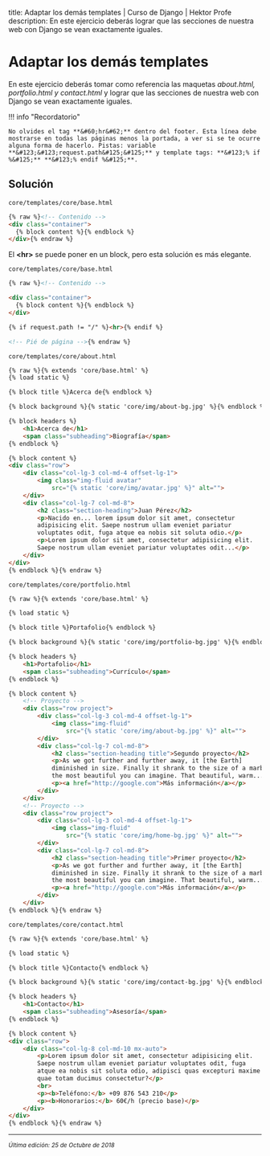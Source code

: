 title: Adaptar los demás templates | Curso de Django | Hektor Profe
description: En este ejercicio deberás lograr que las secciones de nuestra web con Django se vean exactamente iguales. 

# Adaptar los demás templates

En este ejercicio deberás tomar como referencia las maquetas *about.html, portfolio.html y contact.html* y lograr que las secciones de nuestra web con Django se vean exactamente iguales. 

!!! info "Recordatorio"

    No olvides el tag **&#60;hr&#62;** dentro del footer. Esta línea debe mostrarse en todas las páginas menos la portada, a ver si se te ocurre alguna forma de hacerlo. Pistas: variable **&#123;&#123;request.path&#125;&#125;** y template tags: **&#123;% if %&#125;** **&#123;% endif %&#125;**.

## Solución

`core/templates/core/base.html`

```html
{% raw %}<!-- Contenido -->
<div class="container">
  {% block content %}{% endblock %}
</div>{% endraw %}
``` 

El **&#60;hr&#62;** se puede poner en un block, pero esta solución es más elegante.

`core/templates/core/base.html`

```html
{% raw %}<!-- Contenido -->

<div class="container">
  {% block content %}{% endblock %}
</div>

{% if request.path != "/" %}<hr>{% endif %}

<!-- Pié de página -->{% endraw %}
``` 

`core/templates/core/about.html` 
```html
{% raw %}{% extends 'core/base.html' %}
{% load static %}

{% block title %}Acerca de{% endblock %}

{% block background %}{% static 'core/img/about-bg.jpg' %}{% endblock %}

{% block headers %}
    <h1>Acerca de</h1>
    <span class="subheading">Biografía</span>
{% endblock %}

{% block content %}
<div class="row"> 
    <div class="col-lg-3 col-md-4 offset-lg-1">
        <img class="img-fluid avatar" 
            src="{% static 'core/img/avatar.jpg' %}" alt="">
    </div>
    <div class="col-lg-7 col-md-8">
        <h2 class="section-heading">Juan Pérez</h2>   
        <p>Nacido en... lorem ipsum dolor sit amet, consectetur
        adipisicing elit. Saepe nostrum ullam eveniet pariatur
        voluptates odit, fuga atque ea nobis sit soluta odio.</p>
        <p>Lorem ipsum dolor sit amet, consectetur adipisicing elit.
        Saepe nostrum ullam eveniet pariatur voluptates odit...</p>
    </div>
</div>
{% endblock %}{% endraw %}
``` 

`core/templates/core/portfolio.html` 
```html
{% raw %}{% extends 'core/base.html' %}

{% load static %}

{% block title %}Portafolio{% endblock %}

{% block background %}{% static 'core/img/portfolio-bg.jpg' %}{% endblock %}

{% block headers %}
    <h1>Portafolio</h1>
    <span class="subheading">Currículo</span>
{% endblock %}

{% block content %}
    <!-- Proyecto -->
    <div class="row project">  	
        <div class="col-lg-3 col-md-4 offset-lg-1">
            <img class="img-fluid" 
                src="{% static 'core/img/about-bg.jpg' %}" alt="">
        </div>
        <div class="col-lg-7 col-md-8">
            <h2 class="section-heading title">Segundo proyecto</h2>   
            <p>As we got further and further away, it [the Earth]
            diminished in size. Finally it shrank to the size of a marble,
            the most beautiful you can imagine. That beautiful, warm....</p>
            <p><a href="http://google.com">Más información</a></p>
        </div>
    </div>
    <!-- Proyecto -->
    <div class="row project">  	
        <div class="col-lg-3 col-md-4 offset-lg-1">
            <img class="img-fluid" 
                src="{% static 'core/img/home-bg.jpg' %}" alt="">
        </div>
        <div class="col-lg-7 col-md-8">
            <h2 class="section-heading title">Primer proyecto</h2>   
            <p>As we got further and further away, it [the Earth]
            diminished in size. Finally it shrank to the size of a marble,
            the most beautiful you can imagine. That beautiful, warm....</p>
            <p><a href="http://google.com">Más información</a></p>
        </div>
    </div>
{% endblock %}{% endraw %}
``` 

`core/templates/core/contact.html`
```html
{% raw %}{% extends 'core/base.html' %}

{% load static %}

{% block title %}Contacto{% endblock %}

{% block background %}{% static 'core/img/contact-bg.jpg' %}{% endblock %}

{% block headers %}
    <h1>Contacto</h1>
    <span class="subheading">Asesoría</span>
{% endblock %}

{% block content %}
<div class="row"> 
    <div class="col-lg-8 col-md-10 mx-auto">
        <p>Lorem ipsum dolor sit amet, consectetur adipisicing elit.
        Saepe nostrum ullam eveniet pariatur voluptates odit, fuga
        atque ea nobis sit soluta odio, adipisci quas excepturi maxime
        quae totam ducimus consectetur?</p>
        <br>
        <p><b>Teléfono:</b> +09 876 543 210</p>
        <p><b>Honorarios:</b> 60€/h (precio base)</p>
    </div>
</div>
{% endblock %}{% endraw %}
``` 

___
<small class="edited"><i>Última edición: 25 de Octubre de 2018</i></small>